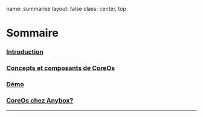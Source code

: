 name: summarise
layout: false
class: center, top

# Sommaire

### [Introduction](#intro)
### [Concepts et composants de CoreOs](#concepts)
### [Démo](#demo)
### [CoreOs chez Anybox?](#anybox)

---
